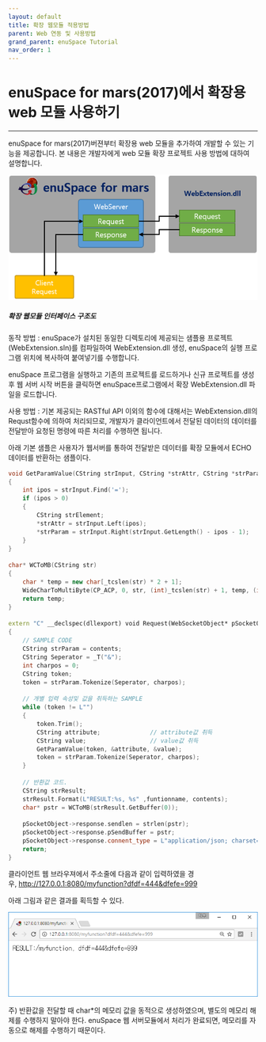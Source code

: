 ```yaml
---
layout: default
title: 확장 웹모듈 적용방법
parent: Web 연동 및 사용방법
grand_parent: enuSpace Tutorial
nav_order: 1
---
```


# enuSpace for mars\(2017\)에서 확장용 web 모듈 사용하기

---



enuSpace for mars\(2017\)버젼부터 확장용 web 모듈을 추가하여 개발할 수 있는 기능을 제공합니다. 본 내용은 개발자에게 web 모듈 확장 프로젝트 사용 방법에 대하여 설명합니다.

![](/assets/web-interface/webextarc.png)

##### **확장 웹모듈 인터페이스 구조도** 

동작 방법 : enuSpace가 설치된 동일한 디렉토리에 제공되는 샘플용 프로젝트\(WebExtension.sln\)를 컴파일하여 WebExtension.dll 생성, enuSpace의 실행 프로그램 위치에 복사하여 붙여넣기를 수행합니다. 

enuSpace 프로그램을 실행하고 기존의 프로젝트를 로드하거나 신규 프로젝트를 생성후 웹 서버 시작 버튼을 클릭하면 enuSpace프로그램에서 확장 WebExtension.dll 파일을 로드합니다.  

사용 방법 : 기본 제공되는 RASTful API 이외의 함수에 대해서는 WebExtension.dll의 Requst함수에 의하여 처리되므로, 개발자가 클라이언트에서 전달된 데이터의 데이터를 전달받아 요청된 명령에 따른 처리를 수행하면 됩니다. 

아래 기본 샘플은 사용자가 웹서버를 통하여 전달받은 데이터를 확장 모듈에서 ECHO 데이터를 반환하는 샘플이다. 

```cpp
void GetParamValue(CString strInput, CString *strAttr, CString *strParam)
{
	int ipos = strInput.Find('=');
	if (ipos > 0)
	{
		CString strElement;
		*strAttr = strInput.Left(ipos);
		*strParam = strInput.Right(strInput.GetLength() - ipos - 1);
	}
}

char* WCToMB(CString str)
{
	char * temp = new char[_tcslen(str) * 2 + 1];
	WideCharToMultiByte(CP_ACP, 0, str, (int)_tcslen(str) + 1, temp, (int)_tcslen(str) * 2 + 1, 0, 0);
	return temp;
}

extern "C" __declspec(dllexport) void Request(WebSocketObject* pSocketObject, wchar_t* funtionname, wchar_t* contents)
{
	// SAMPLE CODE
	CString strParam = contents;
	CString Seperator = _T("&");
	int charpos = 0;
	CString token;
	token = strParam.Tokenize(Seperator, charpos);

	// 개별 입력 속성및 값을 취득하는 SAMPLE
	while (token != L"")
	{
		token.Trim();
		CString attribute;				// attribute값 취득
		CString value;					// value값 취득
		GetParamValue(token, &attribute, &value);
		token = strParam.Tokenize(Seperator, charpos);
	}

	// 반환값 코드.
	CString strResult;
	strResult.Format(L"RESULT:%s, %s" ,funtionname, contents);
	char* pstr = WCToMB(strResult.GetBuffer(0));

	pSocketObject->response.sendlen = strlen(pstr);
	pSocketObject->response.pSendBuffer = pstr;
	pSocketObject->response.connent_type = L"application/json; charset=UTF-8";
	return;
} 

```



클라이언트 웹 브라우져에서 주소줄에 다음과 같이 입력하였을 경우, http://127.0.0.1:8080/myfunction?dfdf=444&dfefe=999

아래 그림과 같은 결과를 획득할 수 있다. 

![](/assets/web-interface/webext.png)

주\) 반환값을 전달할 때 char\*의 메모리 값을 동적으로 생성하였으며, 별도의 메모리 해제를 수행하지 말아야 한다. enuSpace 웹 서버모듈에서 처리가 완료되면, 메모리를 자동으로 해제를 수행하기 때문이다. 

  


